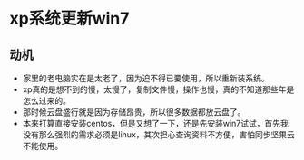﻿# xp系统更新win7

## 动机

- 家里的老电脑实在是太老了，因为迫不得已要使用，所以重新装系统。
- xp真的是想不到的慢，太慢了，复制文件慢，操作也慢，真的不知道那些年是怎么过来的。
- 那时候云盘盛行就是因为存储昂贵，所以很多数据都放云盘了。
- 本来打算直接安装centos，但是又想了一下，还是先安装win7试试，首先我没有那么强烈的需求必须是linux，其次担心查询资料不方便，害怕同步坚果云不能使用。